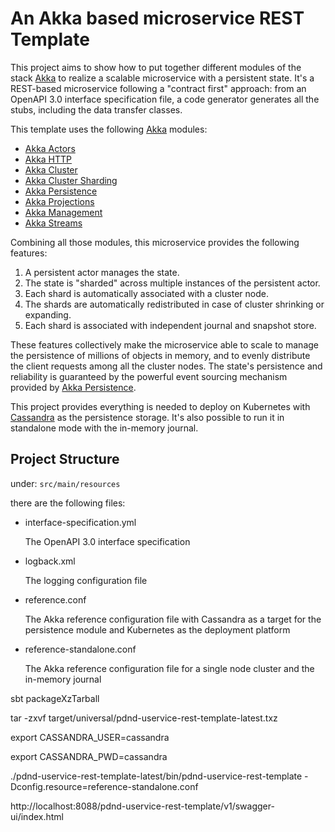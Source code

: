 # An Akka based microservice REST Template

This project aims to show how to put together different modules of the stack [Akka](https://akka.io) to realize a scalable microservice with a persistent state.
It's a REST-based microservice following a "contract first" approach: from an OpenAPI 3.0 interface specification file, a code generator generates all the stubs, including the data transfer classes.

This template uses the following [Akka](https://akka.io) modules:

* [Akka Actors](https://doc.akka.io/docs/akka/current/typed/index.html)
* [Akka HTTP](https://doc.akka.io/docs/akka-http/current/introduction.html)
* [Akka Cluster](https://doc.akka.io/docs/akka/current/typed/cluster.html)
* [Akka Cluster Sharding](https://doc.akka.io/docs/akka/current/typed/cluster-sharding.html)
* [Akka Persistence](https://doc.akka.io/docs/akka/current/typed/persistence.html)
* [Akka Projections](https://doc.akka.io/docs/akka-projection/current/)
* [Akka Management](https://doc.akka.io/docs/akka-management/current/)
* [Akka Streams](https://doc.akka.io/docs/akka/current/stream/index.html)

Combining all those modules, this microservice provides the following features:
 1. A persistent actor manages the state.
 2. The state is "sharded" across multiple instances of the persistent actor.
 3. Each shard is automatically associated with a cluster node.
 4. The shards are automatically redistributed in case of cluster shrinking or expanding.
 5. Each shard is associated with independent journal and snapshot store.

These features collectively make the microservice able to scale to manage the persistence of millions of objects in memory,
and to evenly distribute the client requests among all the cluster nodes.
The state's persistence and reliability is guaranteed by the powerful event sourcing mechanism provided by [Akka Persistence](https://doc.akka.io/docs/akka/current/typed/persistence.html).

This project provides everything is needed to deploy on Kubernetes with [Cassandra](https://doc.akka.io/docs/akka-persistence-cassandra/current/) as the persistence storage. It's also possible to run it in standalone mode with the in-memory journal.

## Project Structure

under:
`src/main/resources`

there are the following files:
* interface-specification.yml

	The OpenAPI 3.0 interface specification
* logback.xml

	The logging configuration file
* reference.conf

	The Akka reference configuration file with Cassandra as a target for the persistence module and Kubernetes as the deployment platform

* reference-standalone.conf

	The Akka reference configuration file for a single node cluster and the in-memory journal

sbt packageXzTarball

tar -zxvf target/universal/pdnd-uservice-rest-template-latest.txz

export CASSANDRA_USER=cassandra

export CASSANDRA_PWD=cassandra

./pdnd-uservice-rest-template-latest/bin/pdnd-uservice-rest-template -Dconfig.resource=reference-standalone.conf

http://localhost:8088/pdnd-uservice-rest-template/v1/swagger-ui/index.html
